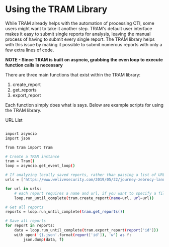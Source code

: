 Using the TRAM Library
====================

While TRAM already helps with the automation of processing CTI, some users might want to take it another step. TRAM's default
user interface makes it easy to submit single reports for analysis, leaving the manual process of having to submit every single report. 
The TRAM library helps with this issue by making it possible to submit numerous reports with only a few extra lines of code.

**NOTE - Since TRAM is built on asyncio, grabbing the even loop to execute function calls is necessary**

There are three main functions that exist within the TRAM library:
1. create_report
2. get_reports
3. export_report

Each function simply does what is says. Below are example scripts for using the TRAM library.

URL List
```bash

import asyncio
import json

from tram import Tram

# Create a TRAM instance
tram = Tram()
loop = asyncio.get_event_loop()

# If analyzing locally saved reports, rather than passing a list of URLs, pass in a list of file paths of the documents
urls = ['https://www.welivesecurity.com/2019/05/22/journey-zebrocy-land/', 'https://www.fireeye.com/blog/threat-research/2020/04/apt32-targeting-chinese-government-in-covid-19-related-espionage.html']

for url in urls:
    # each report requires a name and url, if you want to specify a file, you can replace url with: file='path/to/file'
    loop.run_until_complete(tram.create_report(name=url, url=url))

# Get all reports
reports = loop.run_until_complete(tram.get_reports())

# Save all reports
for report in reports:
    data = loop.run_until_complete(tram.export_report(report['id']))
    with open('{}.json'.format(report['id']), 'w') as f:
        json.dump(data, f)
```




